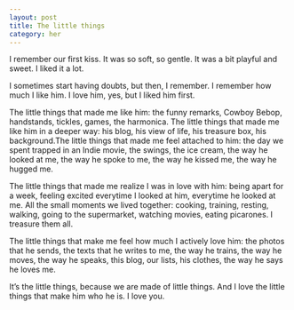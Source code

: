 ```yaml
---
layout: post
title: The little things
category: her
---
```

I remember our first kiss. It was so soft, so gentle. It was a bit playful and sweet. I liked it a lot. 

I sometimes start having doubts, but then, I remember. I remember how much I like him. I love him, yes, but I liked him first.

The little things that made me like him: the funny remarks, Cowboy Bebop, handstands, tickles, games, the harmonica. The little things that made me like him in a deeper way: his blog, his view of life, his treasure box, his background.The little things that made me feel attached to him: the day we spent trapped in an Indie movie, the swings, the ice cream, the way he looked at me, the way he spoke to me, the way he kissed me, the way he hugged me.

The little things that made me realize I was in love with him: being apart for a week, feeling excited everytime I looked at him, everytime he looked at me. All the small moments we lived together: cooking, training, resting, walking, going to the supermarket, watching movies, eating picarones. I treasure them all.


The little things that make me feel how much I actively love him: the photos that he sends, the texts that he writes to me, the way he trains, the way he moves, the way he speaks, this blog, our lists, his clothes, the way he says he loves me. 

It’s the little things, because we are made of little things. And I love the little things that make him who he is. I love you.
